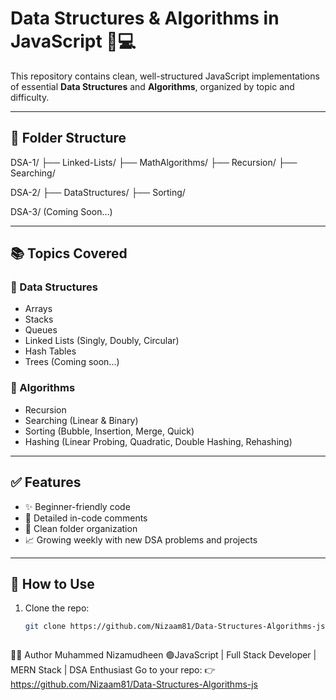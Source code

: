 # Data Structures & Algorithms in JavaScript 🧠💻

This repository contains clean, well-structured JavaScript implementations of essential **Data Structures** and **Algorithms**, organized by topic and difficulty.

---

## 📁 Folder Structure

DSA-1/
├── Linked-Lists/
├── MathAlgorithms/
├── Recursion/
├── Searching/

DSA-2/
├── DataStructures/
├── Sorting/

DSA-3/
 (Coming Soon...)


 
---

## 📚 Topics Covered

### 🔸 Data Structures
- Arrays
- Stacks
- Queues
- Linked Lists (Singly, Doubly, Circular)
- Hash Tables
- Trees (Coming soon...)

### 🔸 Algorithms
- Recursion
- Searching (Linear & Binary)
- Sorting (Bubble, Insertion, Merge, Quick)
- Hashing (Linear Probing, Quadratic, Double Hashing, Rehashing)

---

## ✅ Features

- ✨ Beginner-friendly code
- 🧠 Detailed in-code comments
- 📂 Clean folder organization
- 📈 Growing weekly with new DSA problems and projects

---

## 🚀 How to Use

1. Clone the repo:
   ```bash
   git clone https://github.com/Nizaam81/Data-Structures-Algorithms-js.git



🧑‍💻 Author
Muhammed Nizamudheen
🟢JavaScript | Full Stack Developer | MERN Stack | DSA Enthusiast
Go to your repo: 
👉 https://github.com/Nizaam81/Data-Structures-Algorithms-js

